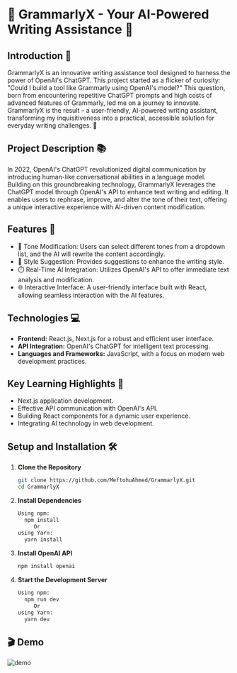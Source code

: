 # 📝 GrammarlyX - Your AI-Powered Writing Assistance 📝



## Introduction 🚀
GrammarlyX is an innovative writing assistance tool designed to harness the power of OpenAI's ChatGPT. This project started as a flicker of curiosity: "Could I build a tool like Grammarly using OpenAI's model?" This question, born from encountering repetitive ChatGPT prompts and high costs of advanced features of Grammarly, led me on a journey to innovate. GrammarlyX is the result – a user-friendly, AI-powered writing assistant, transforming my inquisitiveness into a practical, accessible solution for everyday writing challenges. 🤖



## Project Description 📚
In 2022, OpenAI's ChatGPT revolutionized digital communication by introducing human-like conversational abilities in a language model. Building on this groundbreaking technology, GrammarlyX leverages the ChatGPT model through OpenAI's API to enhance text writing and editing. It enables users to rephrase, improve, and alter the tone of their text, offering a unique interactive experience with AI-driven content modification.



## Features 🌟
- 💬 Tone Modification: Users can select different tones from a dropdown list, and the AI will rewrite the content accordingly.
- 📝 Style Suggestion: Provides suggestions to enhance the writing style.
- ⏱️ Real-Time AI Integration: Utilizes OpenAI's API to offer immediate text analysis and modification.
- 🌐 Interactive Interface: A user-friendly interface built with React, allowing seamless interaction with the AI features.

## Technologies 💻
- **Frontend:** React.js, Next.js for a robust and efficient user interface.
- **API Integration:** OpenAI's ChatGPT for intelligent text processing.
- **Languages and Frameworks:** JavaScript, with a focus on modern web development practices.

## Key Learning Highlights 🧠
- Next.js application development.
- Effective API communication with OpenAI's API.
- Building React components for a dynamic user experience.
- Integrating AI technology in web development.

## Setup and Installation 🛠️
1. **Clone the Repository**
   ```bash
   git clone https://github.com/MeftohuAhmed/GrammarlyX.git
   cd GrammarlyX
   
2. **Install Dependencies**
   ```bash
   Using npm:
     npm install
        Or
   using Yarn:
     yarn install
   
3. **Install OpenAI API**
   ```bash
   npm install openai
   
4. **Start the Development Server**
   ```bash
   Using npm:
     npm run dev
        Or
   using Yarn:
     yarn dev

## 🎬 Demo
![demo](https://github.com/MeftohuAhmed/GrammarlyX/assets/91487090/281d9500-b825-4005-b965-fc83eb63392f)


